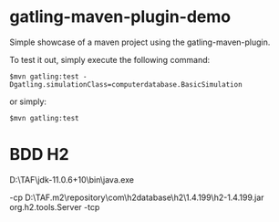 gatling-maven-plugin-demo
=========================

Simple showcase of a maven project using the gatling-maven-plugin.

To test it out, simply execute the following command:

    $mvn gatling:test -Dgatling.simulationClass=computerdatabase.BasicSimulation

or simply:

    $mvn gatling:test



BDD H2
=========================
D:\TAF\jdk-11.0.6+10\bin\java.exe


-cp D:\TAF\.m2\repository\com\h2database\h2\1.4.199\h2-1.4.199.jar org.h2.tools.Server -tcp
